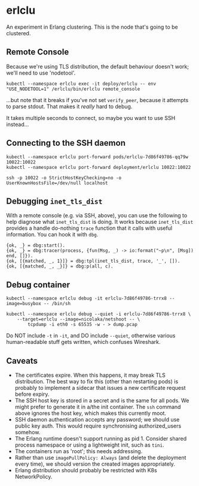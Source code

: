 # erlclu

An experiment in Erlang clustering. This is the node that's going to be clustered.

## Remote Console

Because we're using TLS distribution, the default behaviour doesn't work; we'll need to use 'nodetool'.

```
kubectl --namespace erlclu exec -it deploy/erlclu -- env "USE_NODETOOL=1" /erlclu/bin/erlclu remote_console
```

...but note that it breaks if you've not set `verify_peer`, because it attempts
to parse stdout. That makes it _really_ hard to debug.

It takes multiple seconds to connect, so maybe you want to use SSH instead... 

## Connecting to the SSH daemon

```
kubectl --namespace erlclu port-forward pods/erlclu-7d86f49786-qq79w 10022:10022
kubectl --namespace erlclu port-forward deployment/erlclu 10022:10022
```

```
ssh -p 10022 -o StrictHostKeyChecking=no -o UserKnownHostsFile=/dev/null localhost
```

## Debugging `inet_tls_dist`

With a remote console (e.g. via SSH, above), you can use the following to help diagnose what `inet_tls_dist` is doing.
It works because `inet_tls_dist` provides a handle do-nothing `trace` function that it calls with useful information.
You can hook it with `dbg`.

```
{ok, _} = dbg:start().
{ok, _} = dbg:tracer(process, {fun(Msg, _) -> io:format("~p\n", [Msg]) end, []}).
{ok, [{matched, _, 1}]} = dbg:tpl(inet_tls_dist, trace, '_', []).
{ok, [{matched, _, _}]} = dbg:p(all, c).
```

## Debug container

```
kubectl --namespace erlclu debug -it erlclu-7d86f49786-trrx8 --image=busybox -- /bin/sh

kubectl --namespace erlclu debug --quiet -i erlclu-7d86f49786-trrx8 \
    --target=erlclu --image=nicolaka/netshoot -- \
        tcpdump -i eth0 -s 65535 -w - > dump.pcap
```

Do NOT include `-t` in `-it`, and DO include `--quiet`, otherwise various human-readable stuff gets written, which
confuses Wireshark.

## Caveats

- The certificates expire. When this happens, it may break TLS distribution. The best way to fix this (other than
  restarting pods) is probably to implement a sidecar that issues a new certificate request before expiry.
- The SSH host key is stored in a secret and is the same for all pods. We might prefer to generate it in a/the init
  container. The `ssh` command above ignores the host key, which makes this currently moot.
- SSH daemon authentication accepts any password; we should use public key auth. This would require synchronising
  authorized_users somehow.
- The Erlang runtime doesn't support running as pid 1. Consider shared process namespace or using a lightweight init,
  such as `tini`.
- The containers run as 'root'; this needs addressing.
- Rather than use `imagePullPolicy: Always` (and delete the deployment every time), we should version the created images
  appropriately.
- Erlang distribution should probably be restricted with K8s NetworkPolicy.

